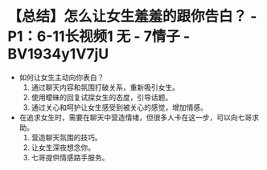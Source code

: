 # 【总结】怎么让女生羞羞的跟你告白？ - P1：6-11长视频1 无 - 7情子 - BV1934y1V7jU

-   如何让女生主动向你表白？
    1.  通过聊天内容和氛围打破关系，重新吸引女生。
    2.  使用曖昧的回复试探女生的态度，引导话题。
    3.  通过关心和呵护让女生感受到被关心的感觉，增加情感。
-   在追求女生时，需要在聊天中营造情绪，但很多人卡在这一步，可以向七哥求助。
    1.  营造聊天氛围的技巧。
    2.  让女生深夜想念你。
    3.  七哥提供情感路手服务。